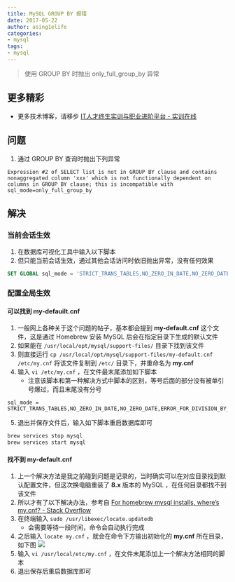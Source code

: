 ```yaml
---
title: MySQL GROUP BY 报错
date: 2017-05-22
author: asing1elife
categories:
- mysql
tags:
- mysql
---
```

> 使用 GROUP BY 时抛出 only_full_group_by 异常  

## 更多精彩
*  更多技术博客，请移步 [IT人才终生实训与职业进阶平台 - 实训在线](https://shixun.online)

## 问题
1. 通过 GROUP BY 查询时抛出下列异常

```shell
Expression #2 of SELECT list is not in GROUP BY clause and contains nonaggregated column 'xxx' which is not functionally dependent on columns in GROUP BY clause; this is incompatible with sql_mode=only_full_group_by
```

## 解决
### 当前会话生效
1. 在数据库可视化工具中输入以下脚本
2. 但只能当前会话生效，通过其他会话访问时依旧抛出异常，没有任何效果

```sql
SET GLOBAL sql_mode = 'STRICT_TRANS_TABLES,NO_ZERO_IN_DATE,NO_ZERO_DATE,ERROR_FOR_DIVISION_BY_ZERO,NO_ENGINE_SUBSTITUTION';
```

### 配置全局生效
#### 可以找到 my-defauilt.cnf
1. 一般网上各种关于这个问题的帖子，基本都会提到 **my-default.cnf** 这个文件，这是通过 Homebrew 安装 MySQL 后会在指定目录下生成的默认文件
2. 如果能在 `/usr/local/opt/mysql/support-files/` 目录下找到该文件
3. 则直接运行  `cp /usr/local/opt/mysql/support-files/my-default.cnf /etc/my.cnf` 将该文件复制到 `/etc/` 目录下，并重命名为 **my.cnf**
4. 输入 `vi /etc/my.cnf` ，在文件最末尾添加如下脚本
	* 注意该脚本和第一种解决方式中脚本的区别，等号后面的部分没有被单引号爆过，而且末尾没有分号

```
sql_mode = STRICT_TRANS_TABLES,NO_ZERO_IN_DATE,NO_ZERO_DATE,ERROR_FOR_DIVISION_BY_ZERO,NO_ENGINE_SUBSTITUTION
```
5. 退出并保存文件后，输入如下脚本重启数据库即可

```sh
brew services stop mysql
brew services start mysql
```

#### 找不到 my-default.cnf
1. 上一个解决方法是我之前碰到问题是记录的，当时确实可以在对应目录找到默认配置文件，但这次换电脑重装了 **8.x** 版本的 MySQL ，在任何目录都找不到该文件
2. 所以才有了以下解决办法，参考自 [For homebrew mysql installs, where’s my.cnf? - Stack Overflow](https://stackoverflow.com/questions/7973927/for-homebrew-mysql-installs-wheres-my-cnf)
3. 在终端输入 `sudo /usr/libexec/locate.updatedb` 
	* 会需要等待一段时间，命令会自动执行完成
4. 之后输入 `locate my.cnf` ，就会在命令下方输出初始化的 **my.cnf** 所在目录，如下图
![](http://asing1elife.com/sources/images/7EA70289-486E-4CF2-A089-1DFC613F1AC5.png)
5. 输入 `vi /usr/local/etc/my.cnf` ，在文件末尾添加上一个解决方法相同的脚本
6. 退出保存后重启数据库即可